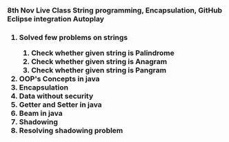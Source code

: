 <h3>8th Nov Live Class String programming, Encapsulation, GitHub Eclipse integration
Autoplay<h3>
<ol>
  <li>Solved few problems on strings</li>
  <ol>
  <li>Check whether given string is Palindrome</li>
  <li>Check whether given string is Anagram</li>
  <li>Check whether given string is Pangram</li>
  </ol>
  <li>OOP's Concepts in java</li>
  <li>Encapsulation</li>
  <li>Data without security</li>
  <li>Getter and Setter in java</li>
  <li> Beam in java</li>
  <li>Shadowing</li>
  <li>Resolving shadowing problem</li>
  
 </ol>
  

